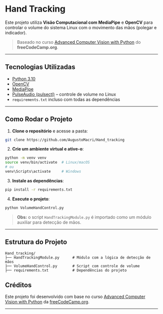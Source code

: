 # Hand Tracking

Este projeto utiliza **Visão Computacional com MediaPipe** e **OpenCV** para controlar o volume do sistema Linux com o movimento das mãos (polegar e indicador).

> Baseado no curso [Advanced Computer Vision with Python](https://www.youtube.com/watch?v=01sAkU_NvOY) do **freeCodeCamp.org**.

---

## Tecnologias Utilizadas

- [Python 3.10](https://www.python.org/)
- [OpenCV](https://opencv.org/)
- [MediaPipe](https://google.github.io/mediapipe/)
- [PulseAudio (pulsectl)](https://github.com/mk-fg/python-pulse-control) – controle de volume no Linux
- `requirements.txt` incluso com todas as dependências

---

## Como Rodar o Projeto

1. **Clone o repositório** e acesse a pasta:

```bash
git clone https://github.com/AugustoMacri/Hand_tracking
```

2. **Crie um ambiente virtual e ative-o**:

```bash
python -m venv venv
source venv/bin/activate  # Linux/macOS
# ou
venv\Scripts\activate     # Windows
```

3. **Instale as dependências**:

```bash
pip install -r requirements.txt
```

4. **Execute o projeto**:

```bash
python VolumeHandControl.py
```

> **Obs:** o script `HandTrackingModule.py` é importado como um módulo auxiliar para detecção de mãos.

---

## Estrutura do Projeto

```
Hand_tracking/
├── HandTrackingModule.py      # Módulo com a lógica de detecção de mãos
├── VolumeHandControl.py       # Script com controle de volume
├── requirements.txt           # Dependências do projeto
```


## Créditos

Este projeto foi desenvolvido com base no curso [Advanced Computer Vision with Python](https://www.youtube.com/watch?v=01sAkU_NvOY) da [freeCodeCamp.org](https://www.freecodecamp.org/).

---